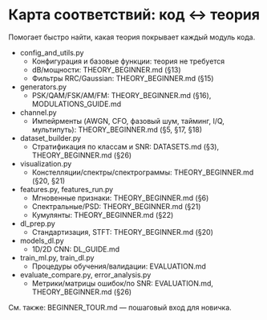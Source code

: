 # Карта соответствий: код ↔ теория

Помогает быстро найти, какая теория покрывает каждый модуль кода.

- config_and_utils.py
  - Конфигурация и базовые функции: теория не требуется
  - dB/мощности: THEORY_BEGINNER.md (§13)
  - Фильтры RRC/Gaussian: THEORY_BEGINNER.md (§15)
- generators.py
  - PSK/QAM/FSK/AM/FM: THEORY_BEGINNER.md (§16), MODULATIONS_GUIDE.md
- channel.py
  - Импейрменты (AWGN, CFO, фазовый шум, тайминг, I/Q, мультипуть): THEORY_BEGINNER.md (§5, §17, §18)
- dataset_builder.py
  - Стратификация по классам и SNR: DATASETS.md (§3), THEORY_BEGINNER.md (§26)
- visualization.py
  - Констелляции/спектры/спектрограммы: THEORY_BEGINNER.md (§20, §21)
- features.py, features_run.py
  - Мгновенные признаки: THEORY_BEGINNER.md (§6)
  - Спектральные/PSD: THEORY_BEGINNER.md (§21)
  - Кумулянты: THEORY_BEGINNER.md (§22)
- dl_prep.py
  - Стандартизация, STFT: THEORY_BEGINNER.md (§20)
- models_dl.py
  - 1D/2D CNN: DL_GUIDE.md
- train_ml.py, train_dl.py
  - Процедуры обучения/валидации: EVALUATION.md
- evaluate_compare.py, error_analysis.py
  - Метрики/матрицы ошибок/по SNR: EVALUATION.md, THEORY_BEGINNER.md (§26)

См. также: BEGINNER_TOUR.md — пошаговый вход для новичка.